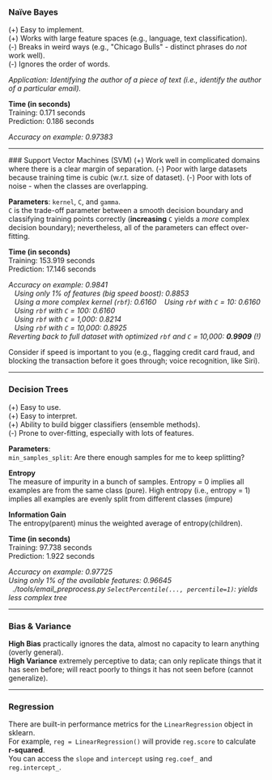 ### Na&#239;ve Bayes
(+) Easy to implement.  
(+) Works with large feature spaces (e.g., language, text classification).  
(-) Breaks in weird ways (e.g., "Chicago Bulls" - distinct phrases do _not_ work well).  
(-) Ignores the order of words.  

_Application: Identifying the author of a piece of text (i.e., identify the author of a particular email)._

**Time (in seconds)**  
Training: 0.171 seconds  
Prediction: 0.186 seconds  

_Accuracy on example: 0.97383_

<hr>
### Support Vector Machines (SVM)
(+) Work well in complicated domains where there is a clear margin of separation.  
(-) Poor with large datasets because training time is cubic (w.r.t. size of dataset).  
(-) Poor with lots of noise - when the classes are overlapping.  

**Parameters**: `kernel`, `C`, and `gamma`.  
`C` is the trade-off parameter between a smooth decision boundary and classifying training points correctly (**increasing** `C` yields a *more* complex decision boundary); nevertheless, all of the parameters can effect over-fitting.

**Time (in seconds)**  
Training: 153.919 seconds  
Prediction: 17.146 seconds  

_Accuracy on example: 0.9841  
&nbsp;&nbsp;&nbsp;Using only 1% of features (big speed boost): 0.8853  
&nbsp;&nbsp;&nbsp;Using a more complex kernel (`rbf`): 0.6160
&nbsp;&nbsp;&nbsp;Using `rbf` with `C` = 10: 0.6160  
&nbsp;&nbsp;&nbsp;Using `rbf` with `C` = 100: 0.6160  
&nbsp;&nbsp;&nbsp;Using `rbf` with `C` = 1,000: 0.8214  
&nbsp;&nbsp;&nbsp;Using `rbf` with `C` = 10,000: 0.8925  
Reverting back to full dataset with optimized `rbf` and `C` = 10,000: **0.9909** (!)_

Consider if speed is important to you (e.g., flagging credit card fraud, and blocking the transaction before it goes through; voice recognition, like Siri).

<hr>

### Decision Trees
(+) Easy to use.  
(+) Easy to interpret.  
(+) Ability to build bigger classifiers (ensemble methods).  
(-) Prone to over-fitting, especially with lots of features.  

**Parameters**:  
`min_samples_split`: Are there enough samples for me to keep splitting?  

**Entropy**  
The measure of impurity in a bunch of samples. Entropy = 0 implies all examples are from the same class (pure).
High entropy (i.e., entropy = 1) implies all examples are evenly split from different classes (impure)  

**Information Gain**  
The entropy(parent) minus the weighted average of entropy(children).  

**Time (in seconds)**  
Training: 97.738 seconds  
Prediction: 1.922 seconds  

_Accuracy on example: 0.97725  
Using only 1% of the available features: 0.96645  
&nbsp;&nbsp;./tools/email_preprocess.py `SelectPercentile(..., percentile=1)`: yields less complex tree_  

<hr>

### Bias & Variance
**High Bias** practically ignores the data, almost no capacity to learn anything (overly general).  
**High Variance** extremely perceptive to data; can only replicate things that it has seen before; will react poorly to things it has not seen before (cannot generalize).

<hr>

### Regression
There are built-in performance metrics for the `LinearRegression` object in sklearn.  
For example, `reg = LinearRegression()` will provide `reg.score` to calculate **r-squared**.  
You can access the `slope` and `intercept` using `reg.coef_` and `reg.intercept_`.  
